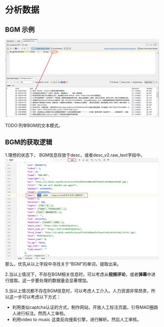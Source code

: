 # 分析数据

## BGM 示例

![](./assets/BGM-sample.png)

TODO:列举BGM的文本模式。

## BGM的获取逻辑
1.理想的状态下， BGM信息存放于desc，或者desc_v2.raw_text字段中。
![](./assets/bgm-in-desc-field-example.png)
那么，优先从以上字段中寻找关于“BGM”的单词，提取出来。

2.当以上情况下，不存在BGM相关信息时，可以考虑从**视频评论**，或者**弹幕**中进行提取。这一步要处理的数据量会显著增加。

3.当以上情况都不存在BGM信息时，可以考虑人工介入。人力资源非常昂贵，所以这一步可以考虑以下方式：
  - 利用类似captcha认证的方式，制作网站，开放人工标注页面，引导MAD圈路人进行标注。然而人工审核。
  - 利用video to music 这类反向搜索引擎，进行解析。然后人工审核。